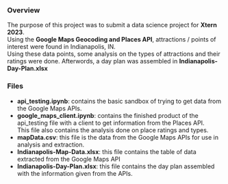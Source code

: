 ### Overview
The purpose of this project was to submit a data science project for **Xtern 2023**.  
Using the **Google Maps Geocoding and Places API**, attractions / points of interest were found in Indianapolis, IN.  
Using these data points, some analysis on the types of attractions and their ratings were done.
Afterwords, a day plan was assembled in **Indianapolis-Day-Plan.xlsx**

### Files
* **api_testing.ipynb**: contains the basic sandbox of trying to get data from the Google Maps APIs.
* **google_maps_client.ipynb**: contains the finished product of the api_testing file with a client to get information from the Places API.  
This file also contains the analysis done on place ratings and types.
* **mapData.csv**: this file is the data from the Google Maps APIs for use in analysis and extraction.
* **Indianapolis-Map-Data.xlsx**: this file contains the table of data extracted from the Google Maps API
* **Indianapolis-Day-Plan.xlsx**: this file contains the day plan assembled with the information given from the APIs.